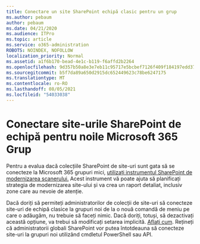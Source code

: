 ```yaml
---
title: Conectare un site SharePoint echipă clasic pentru un grup
ms.author: pebaum
author: pebaum
ms.date: 04/21/2020
ms.audience: ITPro
ms.topic: article
ms.service: o365-administration
ROBOTS: NOINDEX, NOFOLLOW
localization_priority: Normal
ms.assetid: a1f6b170-bead-4e1c-b119-f6affd2b2264
ms.openlocfilehash: 9d357b50a8e3e7eb11c95717e5bcbef7126f409f184197edd3705c3039241bbe
ms.sourcegitcommit: b5f7da89a650d2915dc652449623c78be6247175
ms.translationtype: MT
ms.contentlocale: ro-RO
ms.lasthandoff: 08/05/2021
ms.locfileid: "54033038"
---
```

# <a name="connect-classic-sharepoint-team-sites-to-new-microsoft-365-groups"></a>Conectare site-urile SharePoint de echipă pentru noile Microsoft 365 Grup

Pentru a evalua dacă colecțiile SharePoint de site-uri sunt gata să se conecteze la Microsoft 365 grupuri mici, [utilizați instrumentul SharePoint de modernizarea scanerului.](https://go.microsoft.com/fwlink/?linkid=873066) Acest instrument vă poate ajuta să planificați strategia de modernizarea site-ului și va crea un raport detaliat, inclusiv zone care au nevoie de atenție.
  
Dacă doriți să permiteți administratorilor de colecții de site-uri să conecteze site-uri de echipă clasice la grupuri noi de la o nouă comandă de meniu pe care o adăugăm, nu trebuie să faceți nimic. Dacă doriți, totuși, să dezactivați această opțiune, va trebui să modificați setarea implicită. [Aflați cum](https://go.microsoft.com/fwlink/?linkid=2004316). Rețineți că administratorii globali SharePoint vor putea întotdeauna să conecteze site-uri la grupuri noi utilizând cmdletul PowerShell sau API.
  

